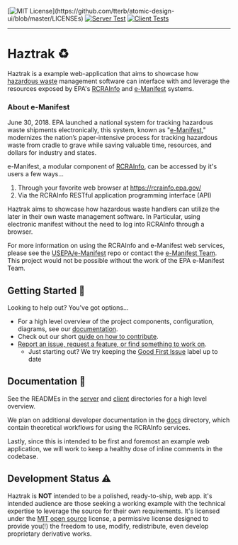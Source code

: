 [![MIT License](https://img.shields.io/apm/l/atomic-design-ui.svg?)](https://github.com/tterb/atomic-design-ui/blob/master/LICENSEs)
[![Server Test](https://github.com/USEPA/haztrak/actions/workflows/test_server.yml/badge.svg)](https://github.com/USEPA/haztrak/actions/workflows/test_server.yml)
[![Client Tests](https://github.com/USEPA/haztrak/actions/workflows/test_client.yml/badge.svg)](https://github.com/USEPA/haztrak/actions/workflows/test_client.yml)
___


# Haztrak :recycle:

Haztrak is a example web-application that aims to showcase how [hazardous waste](https://www.epa.gov/hw) management software can interface with and leverage the resources exposed by EPA's [RCRAInfo](https://rcrainfo.epa.gov/) and [e-Manifest](https://github.com/USEPA/e-manifest) systems.


### About e-Manifest

June 30, 2018. EPA launched a national system for tracking hazardous waste shipments electronically,
this system, known as "[e-Manifest](https://www.epa.gov/e-manifest)," modernizes the nation’s paper-intensive process 
for tracking hazardous waste from cradle to grave while saving valuable time, resources, and dollars for industry and states.

e-Manifest, a modular component of [RCRAInfo](https://rcrainfo.epa.gov/), can be accessed by
it's users a few ways...

1. Through your favorite web browser at https://rcrainfo.epa.gov/
2. Via the RCRAInfo RESTful application programming interface (API)

Haztrak aims to showcase how hazardous waste handlers can utilize the later in their own waste management software.
In Particular, using electronic manifest without the need to log into RCRAInfo through a browser.

For more information on using the RCRAInfo and e-Manifest web services, please see the
[USEPA/e-Manifest](https://github.com/USEPA/e-manifest) repo or contact the
[e-Manifest Team](https://www.epa.gov/e-manifest/forms/contact-us-about-hazardous-waste-electronic-manifest-system).
This project would not be possible without the work of the EPA e-Manifest Team.


## Getting Started :rocket:

Looking to help out? You've got options...

- For a high level overview of the project components, configuration, diagrams, see our [documentation](https://github.com/USEPA/haztrak/tree/main/docs).
- Check out our short [guide on how to contribute](https://github.com/USEPA/haztrak/blob/main/docs/CONTRIBUTING.md).
- [Report an issue, request a feature, or find something to work on](https://github.com/USEPA/haztrak/issues).
    - Just starting out? We try keeping the [Good First Issue](https://github.com/USEPA/haztrak/labels/good%20first%20issue) label up to date


## Documentation :page_facing_up:

See the READMEs in the [server](server/README.md) and [client](client/README.md) directories for a high level
overview.

We plan on additional developer documentation in the [docs](./docs) directory, which contain
theoretical workflows for using the RCRAInfo services.

Lastly, since this is intended to be first and foremost an example web application, 
we will work to keep a healthy dose of inline comments in the codebase. 


## Development Status :warning:

Haztrak is **NOT** intended to be a polished, ready-to-ship, web app. it's intended audience are those seeking
a working example with the technical expertise to leverage the source for their own requirements. 
It's licensed under the [MIT open source](./LICENSE) license, a permissive license designed to provide you(!) 
the freedom to use, modify, redistribute, even develop proprietary derivative works.
